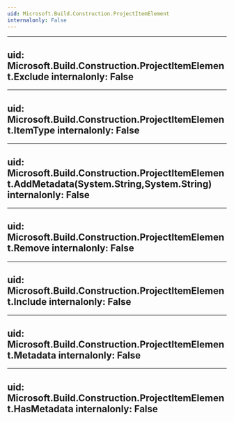 ```yaml
---
uid: Microsoft.Build.Construction.ProjectItemElement
internalonly: False
---
```


---
uid: Microsoft.Build.Construction.ProjectItemElement.Exclude
internalonly: False
---

---
uid: Microsoft.Build.Construction.ProjectItemElement.ItemType
internalonly: False
---

---
uid: Microsoft.Build.Construction.ProjectItemElement.AddMetadata(System.String,System.String)
internalonly: False
---

---
uid: Microsoft.Build.Construction.ProjectItemElement.Remove
internalonly: False
---

---
uid: Microsoft.Build.Construction.ProjectItemElement.Include
internalonly: False
---

---
uid: Microsoft.Build.Construction.ProjectItemElement.Metadata
internalonly: False
---

---
uid: Microsoft.Build.Construction.ProjectItemElement.HasMetadata
internalonly: False
---
